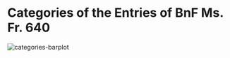 # Categories of the Entries of BnF Ms. Fr. 640

![categories-barplot](https://github.com/ronikaufman/manuscript-object/blob/context/manuscript_visualizations/barplots/categories_barplot.png?raw=true)
